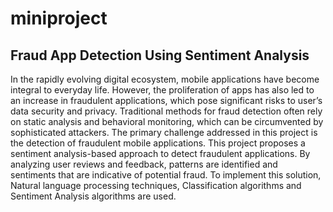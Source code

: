 # miniproject

## Fraud App Detection Using Sentiment Analysis

In the rapidly evolving digital ecosystem, mobile applications have become integral to 
everyday life. However, the proliferation of apps has also led to an increase in 
fraudulent applications, which pose significant risks to user’s data security and privacy. 
Traditional methods for fraud detection often rely on static analysis and behavioral 
monitoring, which can be circumvented by sophisticated attackers. The primary 
challenge addressed in this project is the detection of fraudulent mobile applications. 
This project proposes a sentiment analysis-based approach to detect fraudulent 
applications. By analyzing user reviews and feedback, patterns are identified and 
sentiments that are indicative of potential fraud. To implement this solution, 
Natural language processing techniques, Classification algorithms and Sentiment 
Analysis algorithms are used.
